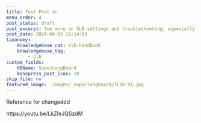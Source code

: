 ```yaml
---
title: Test Post 👍
menu_order: 4
post_status: draft
post_excerpt: See more on SLB settings and troubleshooting, especially useful on DIY CNC setups to better understand how to configure your SLB for your machine.
post_date: 2024-04-03 18:14:53
taxonomy:
    knowledgebase_cat: slb-handbook
    knowledgebase_tag:
        - slb
custom_fields:
    KBName: SuperLongBoard
    basepress_post_icon: 10
skip_file: no
featured_image: _images/_superlongboard/TLED-V1.jpg
---
```


Reference for changeddd

<p>https://youtu.be/LkZIeJQSzdM<br>
</p>